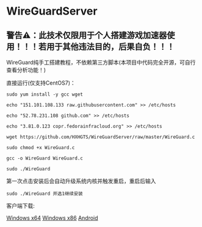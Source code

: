 # WireGuardServer

## 警告⚠：此技术仅限用于个人搭建游戏加速器使用！！！若用于其他违法目的，后果自负！！！

WireGuard纯手工搭建教程，不依赖第三方脚本(本项目中代码完全开源，可自行查看分析功能！)

直接运行(仅支持CentOS7)：
```
sudo yum install -y gcc wget

echo "151.101.108.133 raw.githubusercontent.com" >> /etc/hosts

echo "52.78.231.108 github.com" >> /etc/hosts

echo "3.81.0.123 copr.fedorainfracloud.org" >> /etc/hosts

wget https://github.com/HXHGTS/WireGuardServer/raw/master/WireGuard.c

sudo chmod +x WireGuard.c

gcc -o WireGuard WireGuard.c

sudo ./WireGuard
```
第一次点击安装后会自动升级系统内核并触发重启，重启后输入
```
sudo ./WireGuard 并选1继续安装
```


客户端下载:

[Windows x64](https://wwa.lanzous.com/i9q09f3x2zi) [Windows x86](https://wwa.lanzous.com/ibVYif3x32b) [Android](https://wwa.lanzous.com/izHzDf3x1sf)

